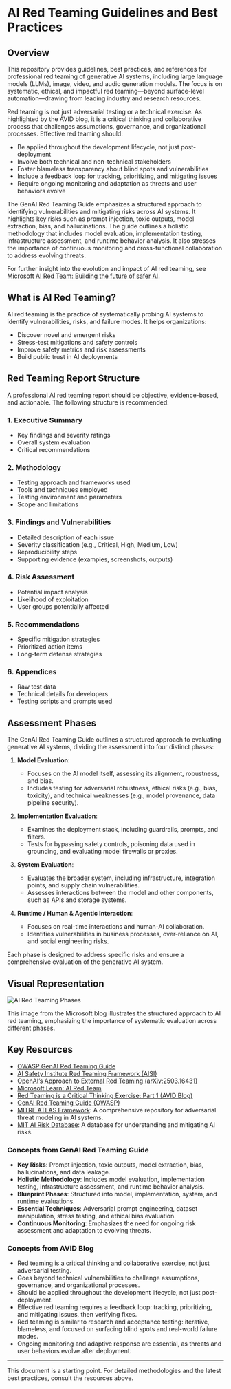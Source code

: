 # AI Red Teaming Guidelines and Best Practices

## Overview

This repository provides guidelines, best practices, and references for professional red teaming of generative AI systems, including large language models (LLMs), image, video, and audio generation models. The focus is on systematic, ethical, and impactful red teaming—beyond surface-level automation—drawing from leading industry and research resources.

Red teaming is not just adversarial testing or a technical exercise. As highlighted by the AVID blog, it is a critical thinking and collaborative process that challenges assumptions, governance, and organizational processes. Effective red teaming should:
- Be applied throughout the development lifecycle, not just post-deployment
- Involve both technical and non-technical stakeholders
- Foster blameless transparency about blind spots and vulnerabilities
- Include a feedback loop for tracking, prioritizing, and mitigating issues
- Require ongoing monitoring and adaptation as threats and user behaviors evolve

The GenAI Red Teaming Guide emphasizes a structured approach to identifying vulnerabilities and mitigating risks across AI systems. It highlights key risks such as prompt injection, toxic outputs, model extraction, bias, and hallucinations. The guide outlines a holistic methodology that includes model evaluation, implementation testing, infrastructure assessment, and runtime behavior analysis. It also stresses the importance of continuous monitoring and cross-functional collaboration to address evolving threats.

For further insight into the evolution and impact of AI red teaming, see [Microsoft AI Red Team: Building the future of safer AI](https://www.microsoft.com/en-us/security/blog/2023/08/07/microsoft-ai-red-team-building-future-of-safer-ai/).

## What is AI Red Teaming?

AI red teaming is the practice of systematically probing AI systems to identify vulnerabilities, risks, and failure modes. It helps organizations:
- Discover novel and emergent risks
- Stress-test mitigations and safety controls
- Improve safety metrics and risk assessments
- Build public trust in AI deployments

## Red Teaming Report Structure

A professional AI red teaming report should be objective, evidence-based, and actionable. The following structure is recommended:

### 1. Executive Summary
- Key findings and severity ratings
- Overall system evaluation
- Critical recommendations

### 2. Methodology
- Testing approach and frameworks used
- Tools and techniques employed
- Testing environment and parameters
- Scope and limitations

### 3. Findings and Vulnerabilities
- Detailed description of each issue
- Severity classification (e.g., Critical, High, Medium, Low)
- Reproducibility steps
- Supporting evidence (examples, screenshots, outputs)

### 4. Risk Assessment
- Potential impact analysis
- Likelihood of exploitation
- User groups potentially affected

### 5. Recommendations
- Specific mitigation strategies
- Prioritized action items
- Long-term defense strategies

### 6. Appendices
- Raw test data
- Technical details for developers
- Testing scripts and prompts used

## Assessment Phases

The GenAI Red Teaming Guide outlines a structured approach to evaluating generative AI systems, dividing the assessment into four distinct phases:

1. **Model Evaluation**:
   - Focuses on the AI model itself, assessing its alignment, robustness, and bias.
   - Includes testing for adversarial robustness, ethical risks (e.g., bias, toxicity), and technical weaknesses (e.g., model provenance, data pipeline security).

2. **Implementation Evaluation**:
   - Examines the deployment stack, including guardrails, prompts, and filters.
   - Tests for bypassing safety controls, poisoning data used in grounding, and evaluating model firewalls or proxies.

3. **System Evaluation**:
   - Evaluates the broader system, including infrastructure, integration points, and supply chain vulnerabilities.
   - Assesses interactions between the model and other components, such as APIs and storage systems.

4. **Runtime / Human & Agentic Interaction**:
   - Focuses on real-time interactions and human-AI collaboration.
   - Identifies vulnerabilities in business processes, over-reliance on AI, and social engineering risks.

Each phase is designed to address specific risks and ensure a comprehensive evaluation of the generative AI system.

## Visual Representation

![AI Red Teaming Phases](https://www.microsoft.com/en-us/security/blog/wp-content/uploads/2023/08/Fig2-AI-red-team.webp)

This image from the Microsoft blog illustrates the structured approach to AI red teaming, emphasizing the importance of systematic evaluation across different phases.

## Key Resources

- [OWASP GenAI Red Teaming Guide](https://genai.owasp.org/resource/genai-red-teaming-guide/)
- [AI Safety Institute Red Teaming Framework (AISI)](https://aisi.go.jp/assets/pdf/ai_safety_RT_v1.00_en.pdf)
- [OpenAI’s Approach to External Red Teaming (arXiv:2503.16431)](https://www.arxiv.org/abs/2503.16431)
- [Microsoft Learn: AI Red Team](https://learn.microsoft.com/en-us/security/ai-red-team/)
- [Red Teaming is a Critical Thinking Exercise: Part 1 (AVID Blog)](https://avidml.org/blog/red-teaming-1/)
- [GenAI Red Teaming Guide (OWASP)](https://genai.owasp.org/resource/genai-red-teaming-guide/)
- [MITRE ATLAS Framework](https://atlas.mitre.org/): A comprehensive repository for adversarial threat modeling in AI systems.
- [MIT AI Risk Database](https://airisk.mit.edu/): A database for understanding and mitigating AI risks.

### Concepts from GenAI Red Teaming Guide
- **Key Risks**: Prompt injection, toxic outputs, model extraction, bias, hallucinations, and data leakage.
- **Holistic Methodology**: Includes model evaluation, implementation testing, infrastructure assessment, and runtime behavior analysis.
- **Blueprint Phases**: Structured into model, implementation, system, and runtime evaluations.
- **Essential Techniques**: Adversarial prompt engineering, dataset manipulation, stress testing, and ethical bias evaluation.
- **Continuous Monitoring**: Emphasizes the need for ongoing risk assessment and adaptation to evolving threats.

### Concepts from AVID Blog
- Red teaming is a critical thinking and collaborative exercise, not just adversarial testing.
- Goes beyond technical vulnerabilities to challenge assumptions, governance, and organizational processes.
- Should be applied throughout the development lifecycle, not just post-deployment.
- Effective red teaming requires a feedback loop: tracking, prioritizing, and mitigating issues, then verifying fixes.
- Red teaming is similar to research and acceptance testing: iterative, blameless, and focused on surfacing blind spots and real-world failure modes.
- Ongoing monitoring and adaptive response are essential, as threats and user behaviors evolve after deployment.

---

This document is a starting point. For detailed methodologies and the latest best practices, consult the resources above.
